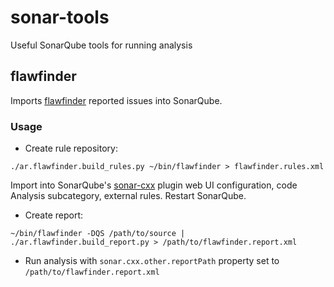 sonar-tools
===========

Useful SonarQube tools for running analysis

flawfinder
----------
Imports [flawfinder](http://www.dwheeler.com/flawfinder/) reported issues into SonarQube.

### Usage

* Create rule repository:
```
./ar.flawfinder.build_rules.py ~/bin/flawfinder > flawfinder.rules.xml
```
Import into SonarQube's [sonar-cxx](https://github.com/wenns/sonar-cxx) plugin web UI configuration, code Analysis subcategory, external rules.  Restart SonarQube.

* Create report:
```
~/bin/flawfinder -DQS /path/to/source | ./ar.flawfinder.build_report.py > /path/to/flawfinder.report.xml
```
* Run analysis with `sonar.cxx.other.reportPath` property set to `/path/to/flawfinder.report.xml`

